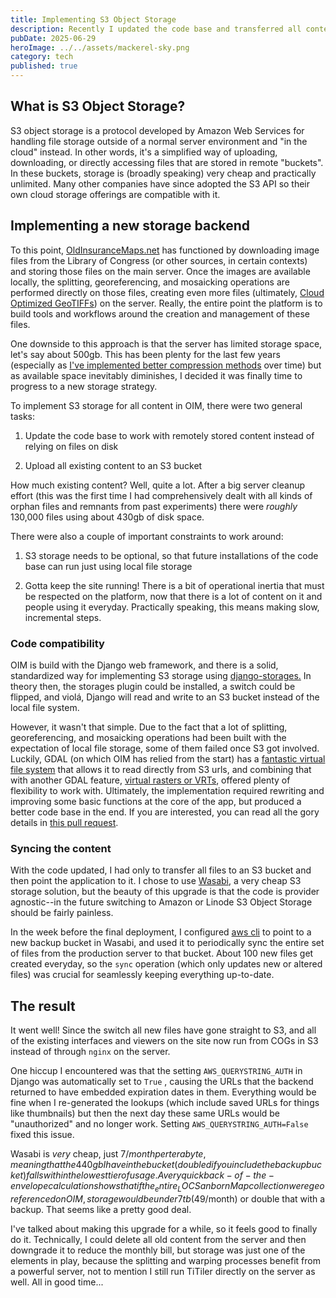 ```yaml
---
title: Implementing S3 Object Storage
description: Recently I updated the code base and transferred all content to S3
pubDate: 2025-06-29
heroImage: ../../assets/mackerel-sky.png
category: tech
published: true
---
```

## What is S3 Object Storage?

S3 object storage is a protocol developed by Amazon Web Services for handling file storage outside of a normal server environment and "in the cloud" instead. In other words, it's a simplified way of uploading, downloading, or directly accessing files that are stored in remote "buckets". In these buckets, storage is (broadly speaking) very cheap and practically unlimited. Many other companies have since adopted the S3 API so their own cloud storage offerings are compatible with it.

## Implementing a new storage backend

To this point, [OldInsuranceMaps.net](http://OldInsuranceMaps.net) has functioned by downloading image files from the Library of Congress (or other sources, in certain contexts) and storing those files on the main server. Once the images are available locally, the splitting, georeferencing, and mosaicking operations are performed directly on those files, creating even more files (ultimately, [Cloud Optimized GeoTIFFs](https://cogeo.org/)) on the server. Really, the entire point the platform is to build tools and workflows around the creation and management of these files.

One downside to this approach is that the server has limited storage space, let's say about 500gb. This has been plenty for the last few years (especially as [I've implemented better compression methods](https://github.com/ohmg-dev/OldInsuranceMaps/pull/145) over time) but as available space inevitably diminishes, I decided it was finally time to progress to a new storage strategy.

To implement S3 storage for all content in OIM, there were two general tasks:

1.  Update the code base to work with remotely stored content instead of relying on files on disk
    
2.  Upload all existing content to an S3 bucket
    

How much existing content? Well, quite a lot. After a big server cleanup effort (this was the first time I had comprehensively dealt with all kinds of orphan files and remnants from past experiments) there were _roughly_ 130,000 files using about 430gb of disk space.

There were also a couple of important constraints to work around:

1.  S3 storage needs to be optional, so that future installations of the code base can run just using local file storage
    
2.  Gotta keep the site running! There is a bit of operational inertia that must be respected on the platform, now that there is a lot of content on it and people using it everyday. Practically speaking, this means making slow, incremental steps.
    

### Code compatibility

OIM is build with the Django web framework, and there is a solid, standardized way for implementing S3 storage using [django-storages.](https://django-storages.readthedocs.io/en/latest/backends/amazon-S3.html) In theory then, the storages plugin could be installed, a switch could be flipped, and violá, Django will read and write to an S3 bucket instead of the local file system.

However, it wasn't that simple. Due to the fact that a lot of splitting, georeferencing, and mosaicking operations had been built with the expectation of local file storage, some of them failed once S3 got involved. Luckily, GDAL (on which OIM has relied from the start) has a [fantastic virtual file system](https://gdal.org/en/stable/user/virtual_file_systems.html) that allows it to read directly from S3 urls, and combining that with another GDAL feature, [virtual rasters or VRTs](https://gdal.org/en/stable/drivers/raster/vrt.html), offered plenty of flexibility to work with. Ultimately, the implementation required rewriting and improving some basic functions at the core of the app, but produced a better code base in the end. If you are interested, you can read all the gory details in [this pull request](https://github.com/ohmg-dev/OldInsuranceMaps/pull/280).

### Syncing the content

With the code updated, I had only to transfer all files to an S3 bucket and then point the application to it. I chose to use [Wasabi](http://wasabisys.com), a very cheap S3 storage solution, but the beauty of this upgrade is that the code is provider agnostic--in the future switching to Amazon or Linode S3 Object Storage should be fairly painless.

In the week before the final deployment, I configured [aws cli](https://aws.amazon.com/cli/) to point to a new backup bucket in Wasabi, and used it to periodically sync the entire set of files from the production server to that bucket. About 100 new files get created everyday, so the `sync` operation (which only updates new or altered files) was crucial for seamlessly keeping everything up-to-date.

## The result

It went well! Since the switch all new files have gone straight to S3, and all of the existing interfaces and viewers on the site now run from COGs in S3 instead of through `nginx` on the server.

One hiccup I encountered was that the setting `AWS_QUERYSTRING_AUTH` in Django was automatically set to `True` , causing the URLs that the backend returned to have embedded expiration dates in them. Everything would be fine when I re-generated the lookups (which include saved URLs for things like thumbnails) but then the next day these same URLs would be "unauthorized" and no longer work. Setting `AWS_QUERYSTRING_AUTH=False` fixed this issue.

Wasabi is _very_ cheap, just $7/month per terabyte, meaning that the 440gb I have in the bucket (doubled if you include the backup bucket) falls within the lowest tier of usage. A very quick back-of-the-envelope calculation shows that if the _entire_ LOC Sanborn Map collection were georeferenced on OIM, storage would be under 7tb ($49/month) or double that with a backup. That seems like a pretty good deal.

I've talked about making this upgrade for a while, so it feels good to finally do it. Technically, I could delete all old content from the server and then downgrade it to reduce the monthly bill, but storage was just one of the elements in play, because the splitting and warping processes benefit from a powerful server, not to mention I still run TiTiler directly on the server as well. All in good time...